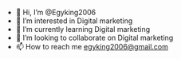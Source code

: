 - 👋 Hi, I’m @Egyking2006
- 👀 I’m interested in Digital marketing
- 🌱 I’m currently learning Digital marketing
- 💞️ I’m looking to collaborate on Digital marketing
- 📫 How to reach me egyking2006@gmail.com

<!---
Egyking2006/Egyking2006 is a ✨ special ✨ repository because its `README.md` (this file) appears on your GitHub profile.
You can click the Preview link to take a look at your changes.
--->
